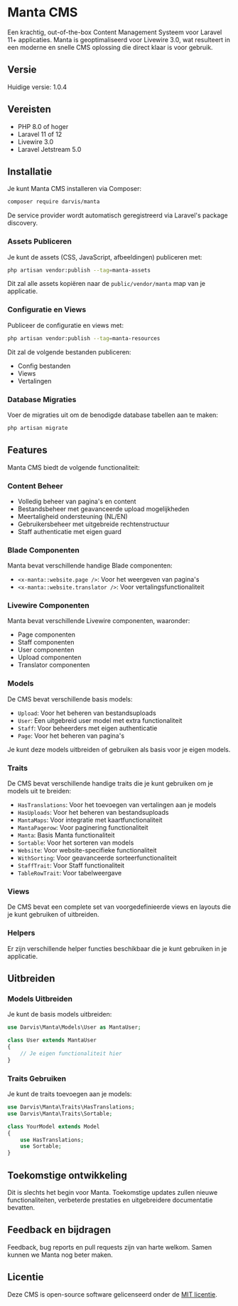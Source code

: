 # Manta CMS

Een krachtig, out-of-the-box Content Management Systeem voor Laravel 11+ applicaties.
Manta is geoptimaliseerd voor Livewire 3.0, wat resulteert in een moderne en snelle CMS oplossing die direct klaar is voor gebruik.

## Versie

Huidige versie: 1.0.4

## Vereisten

- PHP 8.0 of hoger
- Laravel 11 of 12
- Livewire 3.0
- Laravel Jetstream 5.0

## Installatie

Je kunt Manta CMS installeren via Composer:

```bash
composer require darvis/manta
```

De service provider wordt automatisch geregistreerd via Laravel's package discovery.

### Assets Publiceren

Je kunt de assets (CSS, JavaScript, afbeeldingen) publiceren met:

```bash
php artisan vendor:publish --tag=manta-assets
```

Dit zal alle assets kopiëren naar de `public/vendor/manta` map van je applicatie.

### Configuratie en Views

Publiceer de configuratie en views met:

```bash
php artisan vendor:publish --tag=manta-resources
```

Dit zal de volgende bestanden publiceren:

- Config bestanden
- Views
- Vertalingen

### Database Migraties

Voer de migraties uit om de benodigde database tabellen aan te maken:

```bash
php artisan migrate
```

## Features

Manta CMS biedt de volgende functionaliteit:

### Content Beheer

- Volledig beheer van pagina's en content
- Bestandsbeheer met geavanceerde upload mogelijkheden
- Meertaligheid ondersteuning (NL/EN)
- Gebruikersbeheer met uitgebreide rechtenstructuur
- Staff authenticatie met eigen guard

### Blade Componenten

Manta bevat verschillende handige Blade componenten:

- `<x-manta::website.page />`: Voor het weergeven van pagina's
- `<x-manta::website.translator />`: Voor vertalingsfunctionaliteit

### Livewire Componenten

Manta bevat verschillende Livewire componenten, waaronder:

- Page componenten
- Staff componenten
- User componenten
- Upload componenten
- Translator componenten

### Models

De CMS bevat verschillende basis models:

- `Upload`: Voor het beheren van bestandsuploads
- `User`: Een uitgebreid user model met extra functionaliteit
- `Staff`: Voor beheerders met eigen authenticatie
- `Page`: Voor het beheren van pagina's

Je kunt deze models uitbreiden of gebruiken als basis voor je eigen models.

### Traits

De CMS bevat verschillende handige traits die je kunt gebruiken om je models uit te breiden:

- `HasTranslations`: Voor het toevoegen van vertalingen aan je models
- `HasUploads`: Voor het beheren van bestandsuploads
- `MantaMaps`: Voor integratie met kaartfunctionaliteit
- `MantaPagerow`: Voor paginering functionaliteit
- `Manta`: Basis Manta functionaliteit
- `Sortable`: Voor het sorteren van models
- `Website`: Voor website-specifieke functionaliteit
- `WithSorting`: Voor geavanceerde sorteerfunctionaliteit
- `StaffTrait`: Voor Staff functionaliteit
- `TableRowTrait`: Voor tabelweergave

### Views

De CMS bevat een complete set van voorgedefinieerde views en layouts die je kunt gebruiken of uitbreiden.

### Helpers

Er zijn verschillende helper functies beschikbaar die je kunt gebruiken in je applicatie.

## Uitbreiden

### Models Uitbreiden

Je kunt de basis models uitbreiden:

```php
use Darvis\Manta\Models\User as MantaUser;

class User extends MantaUser
{
    // Je eigen functionaliteit hier
}
```

### Traits Gebruiken

Je kunt de traits toevoegen aan je models:

```php
use Darvis\Manta\Traits\HasTranslations;
use Darvis\Manta\Traits\Sortable;

class YourModel extends Model
{
    use HasTranslations;
    use Sortable;
}
```

## Toekomstige ontwikkeling

Dit is slechts het begin voor Manta. Toekomstige updates zullen nieuwe functionaliteiten, verbeterde prestaties en uitgebreidere documentatie bevatten.

## Feedback en bijdragen

Feedback, bug reports en pull requests zijn van harte welkom. Samen kunnen we Manta nog beter maken.

## Licentie

Deze CMS is open-source software gelicenseerd onder de [MIT licentie](LICENSE).
